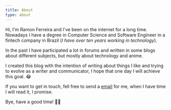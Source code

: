 ```yaml
---
title: About
type: about
---
```


Hi, I'm Ramon Ferreira and I've been on the internet for a long time. Nowadays I have a degree in Computer Science and Software Engineer in a fintech company in Brazil (*I have over ten years working in technology*).

In the past I have participated a lot in forums and written in some blogs about different subjects, but mostly about technology and anime.

I created this blog with the intention of writing about things I like and trying to evolve as a writer and communicator, I hope that one day I will achieve this goal. 😂

If you want to get in touch, fell free to send a [email](mailto:ramonfsk@gmail.com) for me, when I have time I will read it, I promise.

Bye, have a good time! ✌🏻